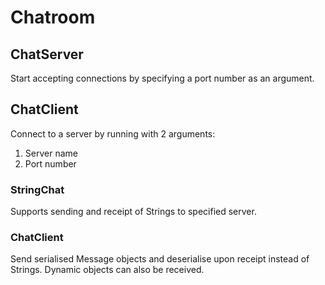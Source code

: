 # Chatroom
## ChatServer
Start accepting connections by specifying a port number as an argument.

## ChatClient
Connect to a server by running with 2 arguments:
1. Server name
2. Port number

### StringChat
Supports sending and receipt of Strings to specified server.

### ChatClient
Send serialised Message objects and deserialise upon receipt instead of Strings.
Dynamic objects can also be received.
